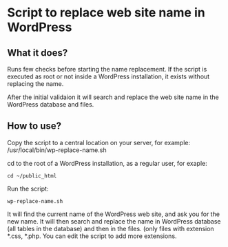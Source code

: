 # Script to replace web site name in WordPress

## What it does?

Runs few checks before starting the name replacement. If the script is executed 
as root or not inside a WordPress installation, it exists without replacing the name.

After the initial validaion it will search and replace the web site name in the WordPress
database and files.

## How to use?

Copy the script to a central location on your server, for example:
/usr/local/bin/wp-replace-name.sh

cd to the root of a WordPress installation, as a regular user, for exaple:

```
cd ~/public_html
```

Run the script:

```
wp-replace-name.sh

```

It will find the current name of the WordPress web site, and ask you for the new name.
It will then search and replace the name in WordPress database (all tables in the database) and then 
in the files. (only files with extension *.css, *.php. You can edit the script to add more extensions.
